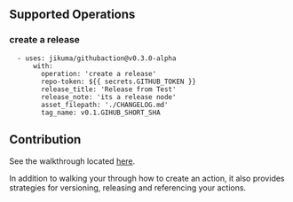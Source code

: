 ## Supported Operations

### create a release

```
  - uses: jikuma/githubaction@v0.3.0-alpha
      with:
        operation: 'create a release'
        repo-token: ${{ secrets.GITHUB_TOKEN }}
        release_title: 'Release from Test'
        release_note: 'its a release node'
        asset_filepath: './CHANGELOG.md'
        tag_name: v0.1.GIHUB_SHORT_SHA
```



## Contribution

See the walkthrough located [here](https://github.com/actions/toolkit/blob/master/docs/javascript-action.md).

In addition to walking your through how to create an action, it also provides strategies for versioning, releasing and referencing your actions.


